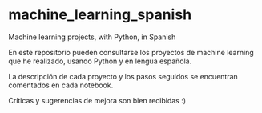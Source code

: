 # machine_learning_spanish
Machine learning projects, with Python, in Spanish

En este repositorio pueden consultarse los proyectos de machine learning que he realizado, usando Python y en lengua española. 

La descripción de cada proyecto y los pasos seguidos se encuentran comentados en cada notebook. 

Críticas y sugerencias de mejora son bien recibidas :)
